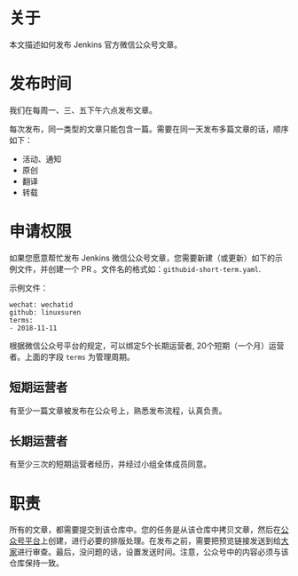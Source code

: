 # 关于

本文描述如何发布 Jenkins 官方微信公众号文章。

# 发布时间

我们在每周一、三、五下午六点发布文章。

每次发布，同一类型的文章只能包含一篇。需要在同一天发布多篇文章的话，顺序如下：

* 活动、通知
* 原创
* 翻译
* 转载

# 申请权限

如果您愿意帮忙发布 Jenkins 微信公众号文章，您需要新建（或更新）如下的示例文件，并创建一个 PR 。文件名的格式如：`githubid-short-term.yaml`.

示例文件：
```
wechat: wechatid
github: linuxsuren
terms:
- 2018-11-11
```

根据微信公众号平台的规定，可以绑定5个长期运营者, 20个短期（一个月）运营者。上面的字段 `terms` 为管理周期。

## 短期运营者

有至少一篇文章被发布在公众号上，熟悉发布流程，认真负责。

## 长期运营者

有至少三次的短期运营者经历，并经过小组全体成员同意。

# 职责

所有的文章，都需要提交到该仓库中。您的任务是从该仓库中拷贝文章，然后在[公众号平台](https://mp.weixin.qq.com)上创建，进行必要的排版处理。在发布之前，需要把预览链接发送到给[大家](https://gitter.im/jenkinsci/chinese-localization-sig)进行审查。最后，没问题的话，设置发送时间。注意，公众号中的内容必须与该仓库保持一致。

